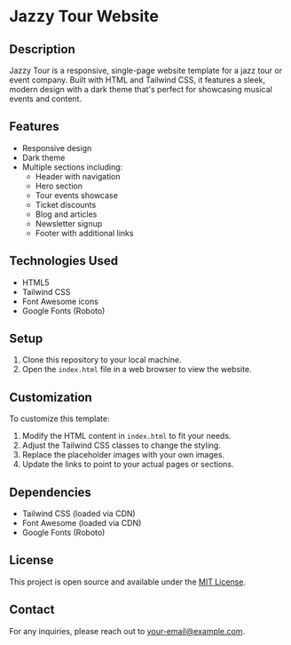 # Jazzy Tour Website

## Description

Jazzy Tour is a responsive, single-page website template for a jazz tour or event company. Built with HTML and Tailwind CSS, it features a sleek, modern design with a dark theme that's perfect for showcasing musical events and content.

## Features

- Responsive design
- Dark theme
- Multiple sections including:
  - Header with navigation
  - Hero section
  - Tour events showcase
  - Ticket discounts
  - Blog and articles
  - Newsletter signup
  - Footer with additional links

## Technologies Used

- HTML5
- Tailwind CSS
- Font Awesome icons
- Google Fonts (Roboto)

## Setup

1. Clone this repository to your local machine.
2. Open the `index.html` file in a web browser to view the website.

## Customization

To customize this template:

1. Modify the HTML content in `index.html` to fit your needs.
2. Adjust the Tailwind CSS classes to change the styling.
3. Replace the placeholder images with your own images.
4. Update the links to point to your actual pages or sections.

## Dependencies

- Tailwind CSS (loaded via CDN)
- Font Awesome (loaded via CDN)
- Google Fonts (Roboto)

## License

This project is open source and available under the [MIT License](LICENSE).

## Contact

For any inquiries, please reach out to [your-email@example.com](mailto:your-email@example.com).
